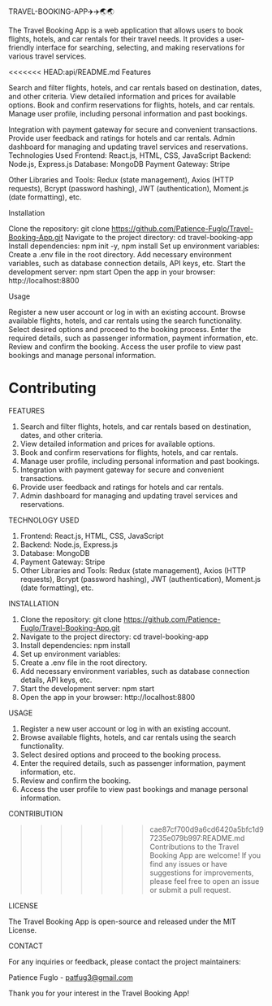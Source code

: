 TRAVEL-BOOKING-APP✈️✈️🌏🌏

The Travel Booking App is a web application that allows users to book flights, hotels, and car rentals for their travel needs. It provides a user-friendly interface for searching, selecting, and making reservations for various travel services.

<<<<<<< HEAD:api/README.md
            Features

Search and filter flights, hotels, and car rentals based on destination, dates, and other criteria.
View detailed information and prices for available options.
Book and confirm reservations for flights, hotels, and car rentals.
Manage user profile, including personal information and past bookings.

Integration with payment gateway for secure and convenient transactions.
Provide user feedback and ratings for hotels and car rentals.
Admin dashboard for managing and updating travel services and reservations.
Technologies Used
Frontend: React.js, HTML, CSS, JavaScript
Backend: Node.js, Express.js
Database: MongoDB
Payment Gateway: Stripe

Other Libraries and Tools: Redux (state management), Axios (HTTP requests), Bcrypt (password hashing), JWT (authentication), Moment.js (date formatting), etc.

Installation

Clone the repository: git clone https://github.com/Patience-Fuglo/Travel-Booking-App.git
Navigate to the project directory: cd travel-booking-app
Install dependencies: npm init -y, npm install
Set up environment variables:
Create a .env file in the root directory.
Add necessary environment variables, such as database connection details, API keys, etc.
Start the development server: npm start
Open the app in your browser: http://localhost:8800

Usage

Register a new user account or log in with an existing account.
Browse available flights, hotels, and car rentals using the search functionality.
Select desired options and proceed to the booking process.
Enter the required details, such as passenger information, payment information, etc.
Review and confirm the booking.
Access the user profile to view past bookings and manage personal information.

Contributing
=======
FEATURES

1. Search and filter flights, hotels, and car rentals based on destination, dates, and other criteria.
2. View detailed information and prices for available options.
3. Book and confirm reservations for flights, hotels, and car rentals.
4. Manage user profile, including personal information and past bookings.
5. Integration with payment gateway for secure and convenient transactions.
6. Provide user feedback and ratings for hotels and car rentals.
7. Admin dashboard for managing and updating travel services and reservations.

TECHNOLOGY USED

1. Frontend: React.js, HTML, CSS, JavaScript
2. Backend: Node.js, Express.js
3. Database: MongoDB
4. Payment Gateway: Stripe
5. Other Libraries and Tools: Redux (state management), Axios (HTTP requests), Bcrypt (password hashing), JWT (authentication), Moment.js (date formatting), etc.

INSTALLATION

1. Clone the repository: git clone https://github.com/Patience-Fuglo/Travel-Booking-App.git
2. Navigate to the project directory: cd travel-booking-app
3. Install dependencies: npm install
4. Set up environment variables:
5. Create a .env file in the root directory.
6. Add necessary environment variables, such as database connection details, API keys, etc.
7. Start the development server: npm start
8. Open the app in your browser: http://localhost:8800

USAGE

1. Register a new user account or log in with an existing account.
2. Browse available flights, hotels, and car rentals using the search functionality.
3. Select desired options and proceed to the booking process.
4. Enter the required details, such as passenger information, payment information, etc.
5. Review and confirm the booking.
6. Access the user profile to view past bookings and manage personal information.

CONTRIBUTION

>>>>>>> cae87cf700d9a6cd6420a5bfc1d97235e079b997:README.md
Contributions to the Travel Booking App are welcome! If you find any issues or have suggestions for improvements, please feel free to open an issue or submit a pull request.

LICENSE

The Travel Booking App is open-source and released under the MIT License.

CONTACT

For any inquiries or feedback, please contact the project maintainers:

Patience Fuglo - patfug3@gmail.com

Thank you for your interest in the Travel Booking App!
